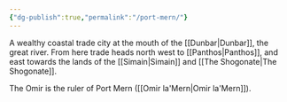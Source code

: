 ```yaml
---
{"dg-publish":true,"permalink":"/port-mern/"}
---
```



A wealthy coastal trade city at the mouth of the [[Dunbar\|Dunbar]], the great river. From here trade heads north west to [[Panthos\|Panthos]], and east towards the lands of the [[Simain\|Simain]] and [[The Shogonate\|The Shogonate]].

The Omir is the ruler of Port Mern ([[Omir la'Mern\|Omir la'Mern]]).


